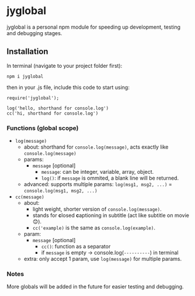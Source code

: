 # jyglobal

jyglobal is a personal npm module for speeding up development, testing and debugging stages.

## Installation

In terminal (navigate to your project folder first):

```
npm i jyglobal
```

then in your .js file, include this code to start using:

```
require('jyglobal');

log('hello, shorthand for console.log')
cc('hi, shorthand for console.log')
```

### Functions (global scope)

- `log(message)`
  - about: shorthand for `console.log(message)`, acts exactly like `console.log(message)`
  - params:
    - `message` [optional]
      - `message`: can be integer, variable, array, object.
      - `log()`: if `message` is ommited, a blank line will be returned.
  - advanced: supports multiple params: `log(msg1, msg2, ...)` = `console.log(msg1, msg2, ...)`
- `cc(message)`
  - about:
    - light weight, shorter version of `console.log(message)`.
    - stands for **c**losed **c**aptioning in subtitle (act like subtitle on movie 😊).
    - `cc('example)` is the same as `console.log(example)`.
  - param:
    - `message` [optional]
      - `cc()`: function as a separator
      - if `message` is empty -> console.log(`----------`) in terminal
  - extra: only accept 1 param, use `log(message)` for multiple params.

### Notes

More globals will be added in the future for easier testing and debugging.
